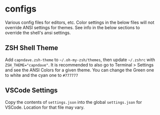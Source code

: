 # configs

Various config files for editors, etc. Color settings in the below files will not override ANSI settings for themes. See info in the below sections to override the shell's ansi settings.

## ZSH Shell Theme

Add `capndave.zsh-theme` to `~/.oh-my-zsh/themes`, then update `~/.zshrc` with `ZSH_THEME="capndave"`. It is recommended to also go to Terminal > Settings and see the ANSI Colors for a given theme. You can change the Green one to white and the cyan one to `#777777`

## VSCode Settings

Copy the contents of `settings.json` into the global `settings.json` for VSCode. Location for that file may vary.
